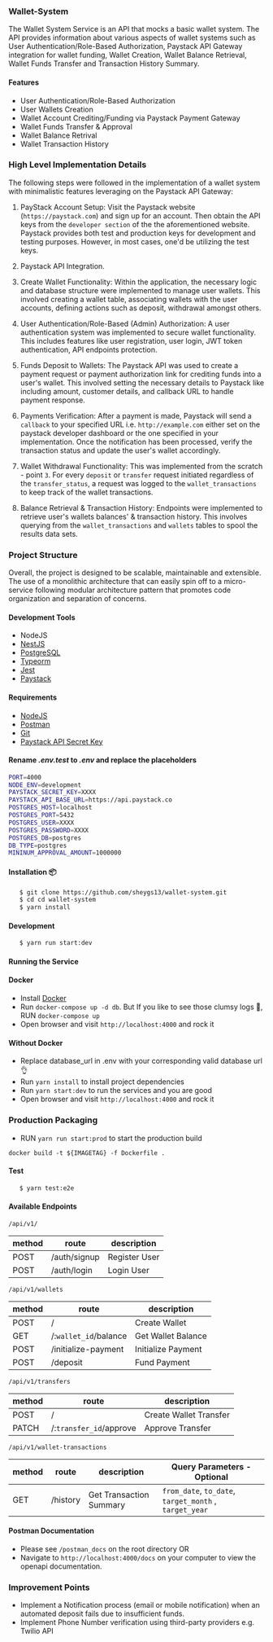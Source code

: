 ### Wallet-System

The Wallet System Service is an API that mocks a basic wallet system. The API provides information about various aspects of wallet systems such as User Authentication/Role-Based Authorization, Paystack API Gateway integration for wallet funding, Wallet Creation, Wallet Balance Retrieval, Wallet Funds Transfer and Transaction History Summary.

#### Features

- User Authentication/Role-Based Authorization
- User Wallets Creation
- Wallet Account Crediting/Funding via Paystack Payment Gateway
- Wallet Funds Transfer & Approval
- Wallet Balance Retrival
- Wallet Transaction History

### High Level Implementation Details

The following steps were followed in the implementation of a wallet system with minimalistic features leveraging on the Paystack API Gateway:

1. PayStack Account Setup: Visit the Paystack website (`https://paystack.com`) and sign up for an account. Then obtain the API keys from the `developer section` of the the aforementioned website. Paystack provides both test and production keys for development and testing purposes. However, in most cases, one'd be utilizing the test keys.

2. Paystack API Integration.

3. Create Wallet Functionality: Within the application, the necessary logic and database structure were implemented to manage user wallets. This involved creating a wallet table, associating wallets with the user accounts, defining actions such as deposit, withdrawal amongst others.

4. User Authentication/Role-Based (Admin) Authorization: A user authentication system was implemented to secure wallet functionality. This includes features like user registration, user login, JWT token authentication, API endpoints protection.

5. Funds Deposit to Wallets: The Paystack API was used to create a payment request or payment authorization link for crediting funds into a user's wallet. This involved setting the necessary details to Paystack like including amount, customer details, and callback URL to handle payment response.

6. Payments Verification: After a payment is made, Paystack will send a `callback` to your specified URL i.e. `http://example.com` either set on the paystack developer dashboard or the one specified in your implementation. Once the notification has been processed, verify the transaction status and update the user's wallet accordingly.

7. Wallet Withdrawal Functionality: This was implemented from the scratch - point `3`. For every `deposit` or `transfer` request initiated regardless of the `transfer_status`, a request was logged to the `wallet_transactions` to keep track of the wallet transactions.

8. Balance Retrieval & Transaction History: Endpoints were implemented to retrieve user's wallets balances' & transaction history. This involves querying from the `wallet_transactions` and `wallets` tables to spool the results data sets.

### Project Structure

Overall, the project is designed to be scalable, maintainable and extensible. The use of a monolithic architecture that can easily spin off to a micro-service following modular architecture pattern that promotes code organization and separation of concerns.

#### Development Tools

- NodeJS
- [NestJS](https://docs.nestjs.com/)
- [PostgreSQL](https://www.postgresql.org/download/)
- [Typeorm](https://typeorm.io/)
- [Jest](https://jestjs.io/)
- [Paystack](https://paystack.com/)

#### Requirements

- [NodeJS](https://nodejs.org/en/download/)
- [Postman](https://www.postman.com/downloads/)
- [Git](https://git-scm.com/downloads)
- [Paystack API Secret Key](https://support.paystack.com/hc/en-us/articles/360011508199-How-do-I-generate-new-API-keys-#:~:text=How%20do%20I%20get%20a,'Generate%20new%20secret%20key'.)

#### Rename _.env.test_ to _.env_ and replace the placeholders

```bash
PORT=4000
NODE_ENV=development
PAYSTACK_SECRET_KEY=XXXX
PAYSTACK_API_BASE_URL=https://api.paystack.co
POSTGRES_HOST=localhost
POSTGRES_PORT=5432
POSTGRES_USER=XXXX
POSTGRES_PASSWORD=XXXX
POSTGRES_DB=postgres
DB_TYPE=postgres
MININUM_APPROVAL_AMOUNT=1000000
```

#### Installation 📦

```bash
   $ git clone https://github.com/sheygs13/wallet-system.git
   $ cd cd wallet-system
   $ yarn install
```

#### Development

```bash
   $ yarn run start:dev
```

#### Running the Service

#### Docker

- Install [Docker](https://www.docker.com/)
- Run `docker-compose up -d db`. But If you like to see those clumsy logs 😬, RUN `docker-compose up`
- Open browser and visit `http://localhost:4000` and rock it

#### Without Docker

- Replace database_url in .env with your corresponding valid database url 👌
- Run `yarn install` to install project dependencies
- Run `yarn start:dev` to run the services and you are good
- Open browser and visit `http://localhost:4000` and rock it

### Production Packaging

- RUN `yarn run start:prod` to start the production build

```
docker build -t ${IMAGETAG} -f Dockerfile .
```

#### Test

```bash
   $ yarn test:e2e
```

#### Available Endpoints

`/api/v1/`

| method | route        | description   |
| ------ | ------------ | ------------- |
| POST   | /auth/signup | Register User |
| POST   | /auth/login  | Login User    |

`/api/v1/wallets`

| method | route                 | description        |
| ------ | --------------------- | ------------------ |
| POST   | /                     | Create Wallet      |
| GET    | /:`wallet_id`/balance | Get Wallet Balance |
| POST   | /initialize-payment   | Initialize Payment |
| POST   | /deposit              | Fund Payment       |

`/api/v1/transfers`

| method | route                   | description            |
| ------ | ----------------------- | ---------------------- |
| POST   | /                       | Create Wallet Transfer |
| PATCH  | /:`transfer_id`/approve | Approve Transfer       |

`/api/v1/wallet-transactions`

| method | route    | description             | Query Parameters - Optional                            |
| ------ | -------- | ----------------------- | ------------------------------------------------------ |
| GET    | /history | Get Transaction Summary | `from_date`, `to_date`, `target_month` , `target_year` |

#### Postman Documentation

- Please see `/postman_docs` on the root directory OR
- Navigate to `http://localhost:4000/docs` on your computer to view the openapi documentation.

### Improvement Points

- Implement a Notification process (email or mobile notification) when an automated deposit fails due to insufficient funds.
- Implement Phone Number verification using third-party providers e.g. Twilio API
